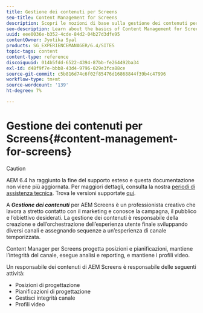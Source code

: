 ```yaml
---
title: Gestione dei contenuti per Screens
seo-title: Content Management for Screens
description: Scopri le nozioni di base sulla gestione dei contenuti per Screens.
seo-description: Learn about the basics of Content Management for Screens.
uuid: eee0036e-b352-4cde-84d2-04b27d3dfe95
contentOwner: Jyotika Syal
products: SG_EXPERIENCEMANAGER/6.4/SITES
topic-tags: content
content-type: reference
discoiquuid: 014b5fdd-6522-4394-87bb-fe264492ba34
exl-id: d48f9f7e-bbb8-43d4-9796-029e3fca88ce
source-git-commit: c5b816d74c6f02f85476d16868844f39b4c47996
workflow-type: tm+mt
source-wordcount: '139'
ht-degree: 7%

---
```


# Gestione dei contenuti per Screens{#content-management-for-screens}

>[!CAUTION]
>
>AEM 6.4 ha raggiunto la fine del supporto esteso e questa documentazione non viene più aggiornata. Per maggiori dettagli, consulta la nostra [periodi di assistenza tecnica](https://helpx.adobe.com/it/support/programs/eol-matrix.html). Trova le versioni supportate [qui](https://experienceleague.adobe.com/docs/).

A ***Gestione dei contenuti*** per AEM Screens è un professionista creativo che lavora a stretto contatto con il marketing e conosce la campagna, il pubblico e l’obiettivo desiderati. La gestione dei contenuti è responsabile della creazione e dell’orchestrazione dell’esperienza utente finale sviluppando diversi canali e assegnando sequenze a un’esperienza di canale temporizzata.

Content Manager per Screens progetta posizioni e pianificazioni, mantiene l’integrità del canale, esegue analisi e reporting, e mantiene i profili video.

Un responsabile dei contenuti di AEM Screens è responsabile delle seguenti attività:

* Posizioni di progettazione
* Pianificazioni di progettazione
* Gestisci integrità canale
* Profili video
